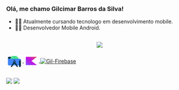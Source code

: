 ### Olá, me chamo Gilcimar Barros da Silva!

- 👨‍🎓 Atualmente cursando tecnologo em desenvolvimento mobile.
- 👨‍💻 Desenvolvedor Mobile Android.

##

<div align="center">
  <a href="https://github.com/gilcimarbarros">
  <img height="180em" src="https://github-readme-stats.vercel.app/api?username=gilcimarbarros&show_icons=true&theme=tokyonight&include_all_commits=true&count_private=true"/>

</div>
  
<div style="display: inline_block"><br>
  <img align="center" alt="Gil-Android" height="33" width="44" src="https://raw.githubusercontent.com/devicons/devicon/master/icons/androidstudio/androidstudio-original.svg">
  <img align="center" alt="Gil-Kotlin" height="30" width="40" src="https://raw.githubusercontent.com/devicons/devicon/master/icons/kotlin/kotlin-original.svg">
  <img align="center" alt="Gil-Firebase" height="33" width="44" src="https://firebase.google.com/downloads/brand-guidelines/SVG/logo-logomark.svg">

  
  ##
  
<div>
<a href="https://www.linkedin.com/in/gilcimar-barros-129109214/" target="_blank"><img src="https://img.shields.io/badge/-LinkedIn-%230077B5?style=for-the-badge&logo=linkedin&logoColor=white" target="_blank"></a>
<a href="mailto:gilcimar.barros@hotmail.com"><img src="https://img.shields.io/badge/Microsoft_Outlook-0078D4?style=for-the-badge&logo=microsoft-outlook&logoColor=white" target="_blank"></a>
  
  ##
  

</div>
